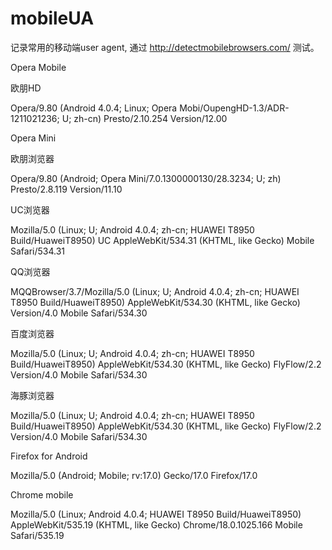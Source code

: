mobileUA
========

记录常用的移动端user agent, 通过 http://detectmobilebrowsers.com/ 测试。

Opera Mobile



欧朋HD

Opera/9.80 (Android 4.0.4; Linux; Opera Mobi/OupengHD-1.3/ADR-1211021236; U; zh-cn) Presto/2.10.254 Version/12.00

Opera Mini



欧朋浏览器

Opera/9.80 (Android; Opera Mini/7.0.1300000130/28.3234; U; zh) Presto/2.8.119 Version/11.10

UC浏览器

Mozilla/5.0 (Linux; U; Android 4.0.4; zh-cn; HUAWEI T8950 Build/HuaweiT8950) UC AppleWebKit/534.31 (KHTML, like Gecko) Mobile Safari/534.31

QQ浏览器

MQQBrowser/3.7/Mozilla/5.0 (Linux; U; Android 4.0.4; zh-cn; HUAWEI T8950 Build/HuaweiT8950) AppleWebKit/534.30 (KHTML, like Gecko) Version/4.0 Mobile Safari/534.30

百度浏览器

Mozilla/5.0 (Linux; U; Android 4.0.4; zh-cn; HUAWEI T8950 Build/HuaweiT8950) AppleWebKit/534.30 (KHTML, like Gecko) FlyFlow/2.2 Version/4.0 Mobile Safari/534.30

海豚浏览器

Mozilla/5.0 (Linux; U; Android 4.0.4; zh-cn; HUAWEI T8950 Build/HuaweiT8950) AppleWebKit/534.30 (KHTML, like Gecko) FlyFlow/2.2 Version/4.0 Mobile Safari/534.30


Firefox for Android

Mozilla/5.0 (Android; Mobile; rv:17.0) Gecko/17.0 Firefox/17.0

Chrome mobile

Mozilla/5.0 (Linux; Android 4.0.4; HUAWEI T8950 Build/HuaweiT8950) AppleWebKit/535.19 (KHTML, like Gecko) Chrome/18.0.1025.166 Mobile Safari/535.19
